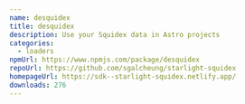 ```yaml
---
name: desquidex
title: desquidex
description: Use your Squidex data in Astro projects
categories:
  - loaders
npmUrl: https://www.npmjs.com/package/desquidex
repoUrl: https://github.com/sgalcheung/starlight-squidex
homepageUrl: https://sdk--starlight-squidex.netlify.app/
downloads: 276
---
```

